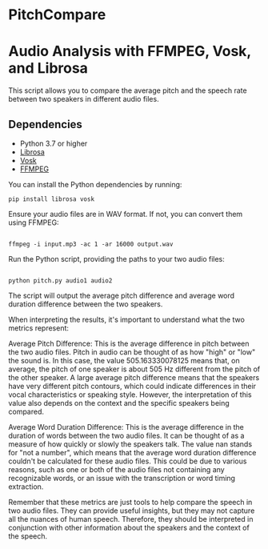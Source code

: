 # PitchCompare

# Audio Analysis with FFMPEG, Vosk, and Librosa

This script allows you to compare the average pitch and the speech rate between two speakers in different audio files. 

## Dependencies

- Python 3.7 or higher
- [Librosa](https://librosa.org/doc/main/install.html)
- [Vosk](https://alphacephei.com/vosk/)
- [FFMPEG](https://www.ffmpeg.org/)

You can install the Python dependencies by running:

```shell
pip install librosa vosk
```
Ensure your audio files are in WAV format. If not, you can convert them using FFMPEG:

```shell

ffmpeg -i input.mp3 -ac 1 -ar 16000 output.wav
```

Run the Python script, providing the paths to your two audio files:

```shell

python pitch.py audio1 audio2
```
The script will output the average pitch difference and average word duration difference between the two speakers.

When interpreting the results, it's important to understand what the two metrics represent:

Average Pitch Difference: This is the average difference in pitch between the two audio files. Pitch in audio can be thought of as how "high" or "low" the sound is. In this case, the value 505.163330078125 means that, on average, the pitch of one speaker is about 505 Hz different from the pitch of the other speaker. A large average pitch difference means that the speakers have very different pitch contours, which could indicate differences in their vocal characteristics or speaking style. However, the interpretation of this value also depends on the context and the specific speakers being compared.

Average Word Duration Difference: This is the average difference in the duration of words between the two audio files. It can be thought of as a measure of how quickly or slowly the speakers talk. The value nan stands for "not a number", which means that the average word duration difference couldn't be calculated for these audio files. This could be due to various reasons, such as one or both of the audio files not containing any recognizable words, or an issue with the transcription or word timing extraction.

Remember that these metrics are just tools to help compare the speech in two audio files. They can provide useful insights, but they may not capture all the nuances of human speech. Therefore, they should be interpreted in conjunction with other information about the speakers and the context of the speech.
